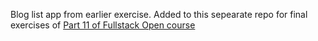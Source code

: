 Blog list app from earlier exercise. Added to this sepearate repo for final exercises of [Part 11 of Fullstack Open course](https://fullstackopen.com/en/part11)
